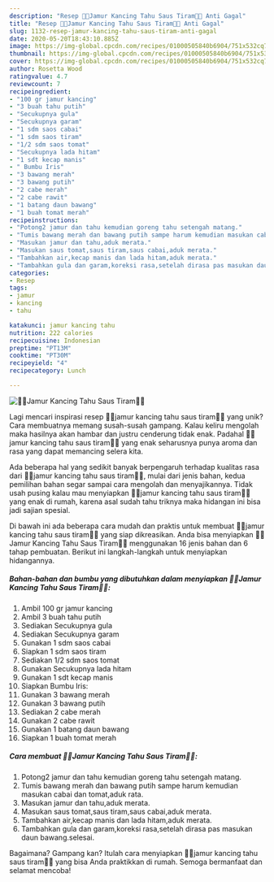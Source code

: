 ```yaml
---
description: "Resep 🍄🍄Jamur Kancing Tahu Saus Tiram🍄🍄 Anti Gagal"
title: "Resep 🍄🍄Jamur Kancing Tahu Saus Tiram🍄🍄 Anti Gagal"
slug: 1132-resep-jamur-kancing-tahu-saus-tiram-anti-gagal
date: 2020-05-20T18:43:10.885Z
image: https://img-global.cpcdn.com/recipes/01000505840b6904/751x532cq70/🍄🍄jamur-kancing-tahu-saus-tiram🍄🍄-foto-resep-utama.jpg
thumbnail: https://img-global.cpcdn.com/recipes/01000505840b6904/751x532cq70/🍄🍄jamur-kancing-tahu-saus-tiram🍄🍄-foto-resep-utama.jpg
cover: https://img-global.cpcdn.com/recipes/01000505840b6904/751x532cq70/🍄🍄jamur-kancing-tahu-saus-tiram🍄🍄-foto-resep-utama.jpg
author: Rosetta Wood
ratingvalue: 4.7
reviewcount: 7
recipeingredient:
- "100 gr jamur kancing"
- "3 buah tahu putih"
- "Secukupnya gula"
- "Secukupnya garam"
- "1 sdm saos cabai"
- "1 sdm saos tiram"
- "1/2 sdm saos tomat"
- "Secukupnya lada hitam"
- "1 sdt kecap manis"
- " Bumbu Iris"
- "3 bawang merah"
- "3 bawang putih"
- "2 cabe merah"
- "2 cabe rawit"
- "1 batang daun bawang"
- "1 buah tomat merah"
recipeinstructions:
- "Potong2 jamur dan tahu kemudian goreng tahu setengah matang."
- "Tumis bawang merah dan bawang putih sampe harum kemudian masukan cabai dan tomat,aduk rata."
- "Masukan jamur dan tahu,aduk merata."
- "Masukan saus tomat,saus tiram,saus cabai,aduk merata."
- "Tambahkan air,kecap manis dan lada hitam,aduk merata."
- "Tambahkan gula dan garam,koreksi rasa,setelah dirasa pas masukan daun bawang.selesai."
categories:
- Resep
tags:
- jamur
- kancing
- tahu

katakunci: jamur kancing tahu 
nutrition: 222 calories
recipecuisine: Indonesian
preptime: "PT13M"
cooktime: "PT30M"
recipeyield: "4"
recipecategory: Lunch

---
```



![🍄🍄Jamur Kancing Tahu Saus Tiram🍄🍄](https://img-global.cpcdn.com/recipes/01000505840b6904/751x532cq70/🍄🍄jamur-kancing-tahu-saus-tiram🍄🍄-foto-resep-utama.jpg)

Lagi mencari inspirasi resep 🍄🍄jamur kancing tahu saus tiram🍄🍄 yang unik? Cara membuatnya memang susah-susah gampang. Kalau keliru mengolah maka hasilnya akan hambar dan justru cenderung tidak enak. Padahal 🍄🍄jamur kancing tahu saus tiram🍄🍄 yang enak seharusnya punya aroma dan rasa yang dapat memancing selera kita.



Ada beberapa hal yang sedikit banyak berpengaruh terhadap kualitas rasa dari 🍄🍄jamur kancing tahu saus tiram🍄🍄, mulai dari jenis bahan, kedua pemilihan bahan segar sampai cara mengolah dan menyajikannya. Tidak usah pusing kalau mau menyiapkan 🍄🍄jamur kancing tahu saus tiram🍄🍄 yang enak di rumah, karena asal sudah tahu triknya maka hidangan ini bisa jadi sajian spesial.


Di bawah ini ada beberapa cara mudah dan praktis untuk membuat 🍄🍄jamur kancing tahu saus tiram🍄🍄 yang siap dikreasikan. Anda bisa menyiapkan 🍄🍄Jamur Kancing Tahu Saus Tiram🍄🍄 menggunakan 16 jenis bahan dan 6 tahap pembuatan. Berikut ini langkah-langkah untuk menyiapkan hidangannya.

<!--inarticleads1-->

##### Bahan-bahan dan bumbu yang dibutuhkan dalam menyiapkan 🍄🍄Jamur Kancing Tahu Saus Tiram🍄🍄:

1. Ambil 100 gr jamur kancing
1. Ambil 3 buah tahu putih
1. Sediakan Secukupnya gula
1. Sediakan Secukupnya garam
1. Gunakan 1 sdm saos cabai
1. Siapkan 1 sdm saos tiram
1. Sediakan 1/2 sdm saos tomat
1. Gunakan Secukupnya lada hitam
1. Gunakan 1 sdt kecap manis
1. Siapkan  Bumbu Iris:
1. Gunakan 3 bawang merah
1. Gunakan 3 bawang putih
1. Sediakan 2 cabe merah
1. Gunakan 2 cabe rawit
1. Gunakan 1 batang daun bawang
1. Siapkan 1 buah tomat merah




<!--inarticleads2-->

##### Cara membuat 🍄🍄Jamur Kancing Tahu Saus Tiram🍄🍄:

1. Potong2 jamur dan tahu kemudian goreng tahu setengah matang.
1. Tumis bawang merah dan bawang putih sampe harum kemudian masukan cabai dan tomat,aduk rata.
1. Masukan jamur dan tahu,aduk merata.
1. Masukan saus tomat,saus tiram,saus cabai,aduk merata.
1. Tambahkan air,kecap manis dan lada hitam,aduk merata.
1. Tambahkan gula dan garam,koreksi rasa,setelah dirasa pas masukan daun bawang.selesai.




Bagaimana? Gampang kan? Itulah cara menyiapkan 🍄🍄jamur kancing tahu saus tiram🍄🍄 yang bisa Anda praktikkan di rumah. Semoga bermanfaat dan selamat mencoba!
